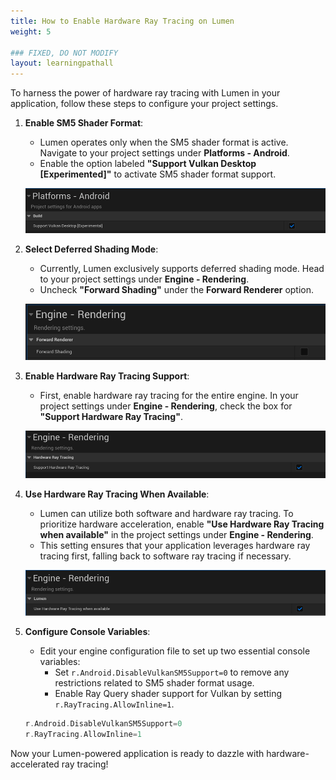 ```yaml
---
title: How to Enable Hardware Ray Tracing on Lumen
weight: 5

### FIXED, DO NOT MODIFY
layout: learningpathall
---
```


To harness the power of hardware ray tracing with Lumen in your application, follow these steps to configure your project settings.

1. **Enable SM5 Shader Format**:
   - Lumen operates only when the SM5 shader format is active. Navigate to your project settings under **Platforms - Android**.
   - Enable the option labeled **"Support Vulkan Desktop [Experimented]"** to activate SM5 shader format support.

   ![SM5 Shader Format](images/sm5.png)

2. **Select Deferred Shading Mode**:
   - Currently, Lumen exclusively supports deferred shading mode. Head to your project settings under **Engine - Rendering**.
   - Uncheck **"Forward Shading"** under the **Forward Renderer** option.

   ![Deferred Shading](images/deferred.png)

3. **Enable Hardware Ray Tracing Support**:
   - First, enable hardware ray tracing for the entire engine. In your project settings under **Engine - Rendering**, check the box for **"Support Hardware Ray Tracing"**.

   ![Hardware Ray Tracing](images/hwrt.png)

4. **Use Hardware Ray Tracing When Available**:
   - Lumen can utilize both software and hardware ray tracing. To prioritize hardware acceleration, enable **"Use Hardware Ray Tracing when available"** in the project settings under **Engine - Rendering**.
   - This setting ensures that your application leverages hardware ray tracing first, falling back to software ray tracing if necessary.

   ![Use Hardware Ray Tracing](images/hwrt_lumen.png)

5. **Configure Console Variables**:
   - Edit your engine configuration file to set up two essential console variables:
     - Set `r.Android.DisableVulkanSM5Support=0` to remove any restrictions related to SM5 shader format usage.
     - Enable Ray Query shader support for Vulkan by setting `r.RayTracing.AllowInline=1`.

   ```C
   r.Android.DisableVulkanSM5Support=0
   r.RayTracing.AllowInline=1
   ```

Now your Lumen-powered application is ready to dazzle with hardware-accelerated ray tracing! 
